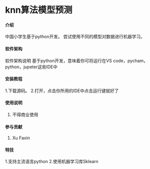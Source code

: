 # knn算法模型预测

#### 介绍
中国小学生基于python开发。
尝试使用不同的模型对数据进行机器学习。

#### 软件架构
软件架构说明
基于python开发，意味着你可将运行在VS code，pycham，python，jupeter这些IDE中


#### 安装教程

1.下载源码。
2.打开，点击你所用的IDE中点击运行键就好了

#### 使用说明

1.  不得商业使用

#### 参与贡献

1. Xu Faxin


#### 特技

1.支持主流语言python
2.使用机器学习库Sklearn
